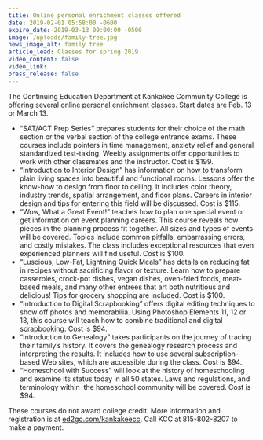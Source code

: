 ```yaml
---
title: Online personal enrichment classes offered
date: 2019-02-01 05:58:00 -0600
expire_date: 2019-03-13 00:00:00 -0500
image: /uploads/family-tree.jpg
news_image_alt: family tree
article_lead: Classes for spring 2019
video_content: false
video_link:
press_release: false
---
```


The Continuing Education Department at Kankakee Community College is offering several online personal enrichment classes. Start dates are Feb. 13 or March 13.

* “SAT/ACT Prep Series” prepares students for their choice of the math section or the verbal section of the college entrance exams. These courses include pointers in time management, anxiety relief and general standardized test-taking. Weekly assignments offer opportunities to work with other classmates and the instructor. Cost is $199.
* “Introduction to Interior Design” has information on how to transform plain living spaces into beautiful and functional rooms. Lessons offer the know-how to design from floor to ceiling. It includes color theory, industry trends, spatial arrangement, and floor plans. Careers in interior design and tips for entering this field will be discussed. Cost is $115.
* “Wow, What a Great Event!” teaches how to plan one special event or get information on event planning careers. This course reveals how pieces in the planning process fit together. All sizes and types of events will be covered. Topics include common pitfalls, embarrassing errors, and costly mistakes. The class includes exceptional resources that even experienced planners will find useful. Cost is $100.
* “Luscious, Low-Fat, Lightning Quick Meals” has details on reducing fat in recipes without sacrificing flavor or texture. Learn how to prepare casseroles, crock-pot dishes, vegan dishes, oven-fried foods, meat-based meals, and many other entrees that art both nutritious and delicious! Tips for grocery shopping are included. Cost is $100.
* “Introduction to Digital Scrapbooking” offers digital editing techniques to show off photos and memorabilia. Using Photoshop Elements 11, 12 or 13, this course will teach how to combine traditional and digital scrapbooking. Cost is $94.
* “Introduction to Genealogy” takes participants on the journey of tracing their family’s history. It covers the genealogy research process and interpreting the results. It includes how to use several subscription-based Web sites, which are accessible during the class. Cost is $94.
* “Homeschool with Success” will look at the history of homeschooling and examine its status today in all 50 states. Laws and regulations, and terminology within &nbsp;the homeschool community will be covered. Cost is $94.

These courses do not award college credit. More information and registration is at [ed2go.com/kankakeecc](https://wwww.ed2go.com/kankakeecc). Call KCC at 815-802-8207 to make a payment.